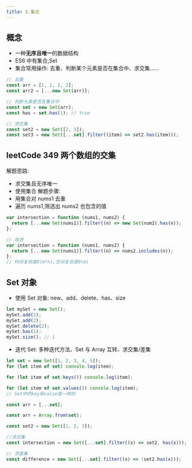 ```yaml
---
title: 5.集合
---
```


## 概念

- 一种**无序且唯一**的数据结构
- ES6 中有集合,Set
- 集合常用操作: 去重、判断某个元素是否在集合中、求交集......

```js
// 去重
const arr = [1, 1, 2, 2];
const arr2 = [...new Set(arr)];

// 判断元素是否在集合中
const set = new Set(arr);
const has = set.has(1); // true

// 求交集
const set2 = new Set([2, 3]);
const set3 = new Set([...set].filter((item) => set2.has(item)));
```

## leetCode 349 两个数组的交集

解题思路:

- 求交集且无序唯一
- 使用集合
  解题步骤:
- 用集合对 nums1 去重
- 遍历 nums1,筛选出 nums2 也包含的值

```js
var intersection = function (nums1, nums2) {
  return [...new Set(nums1)].filter((n) => new Set(num2).has(n));
};

// 改进
var intersection = function (nums1, nums2) {
  return [...new Set(nums1)].filter((n) => nums2.includes(n));
};
// 时间复杂度O(m*n),空间复杂度0(m)
```

## Set 对象

- 使用 Set 对象: new、add、delete、has、size

```js
let mySet = new Set();
mySet.add(1);
mySet.add(2);
mySet.delete(2);
mySet.has(1);
mySet.size(); // 1
```

- 迭代 Set: 多种迭代方法、Set 与 Array 互转、求交集/差集

```js
let set = new Set([1, 2, 3, 4, 5]);
for (let item of set) console.log(item);

for (let item of set.keys()) console.log(item);

for (let item of set.values()) console.log(item);
// Set中的key和value是一样的

const arr = [...set];

const arr = Array.from(set);

const set2 = new Set([1, 2, 3]);

//求交集
const intersection = new Set([...set].filter((x) => set2, has(x)));

// 求差集
const difference = new Set([...set].filter((x) => !set2.has(x)));
```
